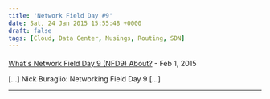 ```yaml
---
title: 'Network Field Day #9'
date: Sat, 24 Jan 2015 15:55:48 +0000
draft: false
tags: [Cloud, Data Center, Musings, Routing, SDN]
---
```



#### 
[What&#039;s Network Field Day 9 (NFD9) About?](http://www.netcraftsmen.com/whats-network-field-day-9-nfd9/ "") - <time datetime="2015-02-02 09:34:45">Feb 1, 2015</time>

\[…\] Nick Buraglio: Networking Field Day 9 \[…\]
<hr />
